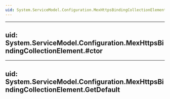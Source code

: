 ```yaml
---
uid: System.ServiceModel.Configuration.MexHttpsBindingCollectionElement
---
```


---
uid: System.ServiceModel.Configuration.MexHttpsBindingCollectionElement.#ctor
---

---
uid: System.ServiceModel.Configuration.MexHttpsBindingCollectionElement.GetDefault
---
